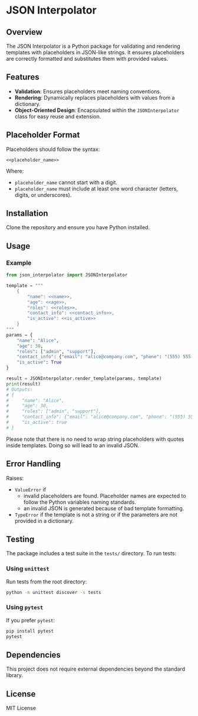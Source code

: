 # JSON Interpolator

## Overview
The JSON Interpolator is a Python package for validating and rendering templates with placeholders in JSON-like strings. It ensures placeholders are correctly formatted and substitutes them with provided values.

## Features
- **Validation**: Ensures placeholders meet naming conventions.
- **Rendering**: Dynamically replaces placeholders with values from a dictionary.
- **Object-Oriented Design**: Encapsulated within the `JSONInterpolator` class for easy reuse and extension.

## Placeholder Format
Placeholders should follow the syntax:
```
<<placeholder_name>>
```
Where:
- `placeholder_name` cannot start with a digit.
- `placeholder_name` must include at least one word character (letters, digits, or underscores).

## Installation
Clone the repository and ensure you have Python installed.


## Usage
### Example

```python
from json_interpolator import JSONInterpolator

template = """
    {
        "name": <<name>>,
        "age": <<age>>,
        "roles": <<roles>>,
        "contact_info": <<contact_info>>,
        "is_active": <<is_active>>
    }
"""
params = {
    "name": "Alice",
    "age": 30,
    "roles": ["admin", "support"],
    "contact_info": {"email": "alice@company.com", "phone": "(555) 555-5555"},
    "is_active": True
}

result = JSONInterpolator.render_template(params, template)
print(result)
# Outputs:
# {
#     "name": "Alice",
#     "age": 30,
#     "roles": ["admin", "support"],
#     "contact_info": {"email": "alice@company.com", "phone": "(555) 555-5555"},
#     "is_active": true
# }
```
Please note that there is no need to wrap string placeholders with quotes inside templates. Doing so will lead to an invalid JSON.

## Error Handling
Raises:
- `ValueError` if
    - invalid placeholders are found. Placeholder names are expected to follow the Python variables naming standards.
    - an invalid JSON is generated because of bad template formatting.
- `TypeError` if the template is not a string or if the parameters are not provided in a dictionary.

## Testing
The package includes a test suite in the `tests/` directory. To run tests:

### Using `unittest`
Run tests from the root directory:
```bash
python -m unittest discover -s tests
```

### Using `pytest`
If you prefer `pytest`:
```bash
pip install pytest
pytest
```

## Dependencies
This project does not require external dependencies beyond the standard library.

## License
MIT License

